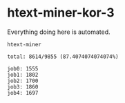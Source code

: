 # htext-miner-kor-3

Everything doing here is automated.

```
htext-miner

total: 8614/9855 (87.4074074074074%)

job0: 1555
job1: 1802
job2: 1700
job3: 1860
job4: 1697
```